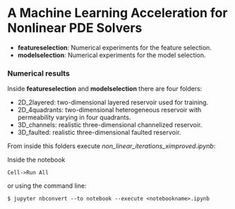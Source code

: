 # A Machine Learning Acceleration for Nonlinear PDE Solvers

- **featureselection**: Numerical experiments for the feature selection.
- **modelselection**: Numerical experiments for the model selection.

### Numerical results

Inside **featureselection** and **modelselection** there are four folders:

- 2D_2layered: two-dimensional layered reservoir used for training.
- 2D_4quadrants: two-dimensional heterogeneous reservoir with permeability varying in four quadrants.
- 3D_channels: realistic three-dimensional channelized reservoir.
- 3D_faulted:  realistic three-dimensional faulted reservoir.

From inside this folders execute *non_linear_iterations_ximproved.ipynb*: 

Inside the notebook
```
Cell->Run All 
```

or using the command line:
```
$ jupyter nbconvert --to notebook --execute <notebookname>.ipynb
```


